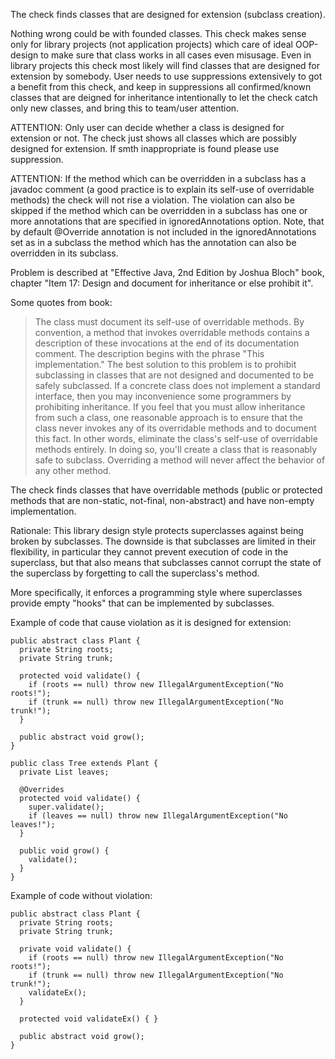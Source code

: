 The check finds classes that are designed for extension (subclass creation).

Nothing wrong could be with founded classes.
This check makes sense only for library projects (not application projects)
which care of ideal OOP-design to make sure that class works in all cases even misusage.
Even in library projects this check most likely will find classes that are designed
for extension by somebody. User needs to use suppressions extensively to got a benefit
from this check, and keep in suppressions all confirmed/known classes that are deigned
for inheritance intentionally to let the check catch only new classes, and bring this to
team/user attention.

ATTENTION: Only user can decide whether a class is designed for extension or not.
The check just shows all classes which are possibly designed for extension.
If smth inappropriate is found please use suppression.

ATTENTION: If the method which can be overridden in a subclass has a javadoc comment
(a good practice is to explain its self-use of overridable methods) the check will not
rise a violation. The violation can also be skipped if the method which can be overridden
in a subclass has one or more annotations that are specified in ignoredAnnotations
option. Note, that by default @Override annotation is not included in the
ignoredAnnotations set as in a subclass the method which has the annotation can also be
overridden in its subclass.

Problem is described at "Effective Java, 2nd Edition by Joshua Bloch" book, chapter
"Item 17: Design and document for inheritance or else prohibit it".

Some quotes from book:
> The class must document its self-use of overridable methods. By convention, a method that invokes overridable methods contains a description of these invocations at the end of its documentation comment. The description begins with the phrase "This implementation."
> The best solution to this problem is to prohibit subclassing in classes that are not designed and documented to be safely subclassed.
> If a concrete class does not implement a standard interface, then you may inconvenience some programmers by prohibiting inheritance. If you feel that you must allow inheritance from such a class, one reasonable approach is to ensure that the class never invokes any of its overridable methods and to document this fact. In other words, eliminate the class's self-use of overridable methods entirely. In doing so, you'll create a class that is reasonably safe to subclass. Overriding a method will never affect the behavior of any other method.

The check finds classes that have overridable methods (public or protected methods
that are non-static, not-final, non-abstract) and have non-empty implementation.

Rationale: This library design style protects superclasses against
being broken by subclasses. The downside is that subclasses are
limited in their flexibility, in particular they cannot prevent
execution of code in the superclass, but that also means that
subclasses cannot corrupt the state of the superclass by forgetting
to call the superclass's method.

More specifically,
it enforces a programming style where superclasses provide empty
"hooks" that can be implemented by subclasses.

Example of code that cause violation as it is designed for extension:


    public abstract class Plant {
      private String roots;
      private String trunk;

      protected void validate() {
        if (roots == null) throw new IllegalArgumentException("No roots!");
        if (trunk == null) throw new IllegalArgumentException("No trunk!");
      }

      public abstract void grow();
    }

    public class Tree extends Plant {
      private List leaves;

      @Overrides
      protected void validate() {
        super.validate();
        if (leaves == null) throw new IllegalArgumentException("No leaves!");
      }

      public void grow() {
        validate();
      }
    }
            
Example of code without violation:


    public abstract class Plant {
      private String roots;
      private String trunk;

      private void validate() {
        if (roots == null) throw new IllegalArgumentException("No roots!");
        if (trunk == null) throw new IllegalArgumentException("No trunk!");
        validateEx();
      }

      protected void validateEx() { }

      public abstract void grow();
    }
            
